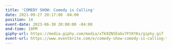 ```yaml
---
title: 'COMEDY SHOW: Comedy is Calling'
date: 2021-09-27 20:17:00 -04:00
position: 14
event-date: 2023-06-30 20:00:00 -04:00
end-time: 10PM
giphy-url: https://media.giphy.com/media/xTk9ZNSEaGv7FtKY6s/giphy.gif
event-url: https://www.eventbrite.com/e/comedy-show-comedy-is-calling-tickets-642500013837
---
```


